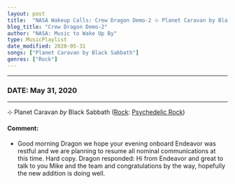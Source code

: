 ```yaml
---
layout: post
title:  "NASA Wakeup Calls: Crew Dragon Demo-2 ⊹ Planet Caravan by Black Sabbath ✵ May 31, 2020"
blog_title: "Crew Dragon Demo-2"
author: "NASA: Music to Wake Up By"
type: MusicPlaylist
date_modified: 2020-05-31
songs: ["Planet Caravan by Black Sabbath"]
genres: ["Rock"]
---
```


----
### DATE: May 31, 2020
----
⊹ Planet Caravan *by* Black Sabbath ([Rock](https://www.discogs.com/genre/Rock): [Psychedelic Rock](https://www.discogs.com/style/Psychedelic%20Rock)) <a target="blank_" href="https://www.discogs.com/Black-Sabbath-Planet-Caravan-Solitude/release/1311219">
    <i class="fas fa-compact-disc"
       title="Discogs entry for this song"
       alt="Discogs entry for this song"
       style="font-size: 1.1em;"></i></a>
    

#### Comment:
* Good morning Dragon we hope your evening onboard Endeavor was restful and we are planning to resume all nominal communications at this time. Hard copy. Dragon responded: Hi from Endeavor and great to talk to you Mike and the team and congratulations by the way, hopefully the new addition is doing well.



<br/>
<center>
	<a target="_blank"
	   href="https://twitter.com/intent/tweet?hashtags=Space,NASA,Playlist,NASAWakeupCalls,SpaceProgram&text=🚀 {{ page.author}}, '{{ page.songs.first }}' {{ page.title }}, {{ page.date | date: '%B %d, %Y' }}, {{ site.url }}{{ page.url }}&via=nasawakeupcalls"><i class="fab fa-twitter" title="Tweet this page" alt="Tweet this page" style="font-size: 1.3em;"></i></a>
	&nbsp; 	<i class="fas fa-user-astronaut" style="font-size: 1.5em;"></i> &nbsp;
    <a id="custom_amazon_link"
       type="amzn" search="#"
       category="popular music">
    <i class="fab fa-amazon" style="font-size: 1.3em;"></i></a>
</center>

<!-- Randomly resolve an individual entry from a song array -->
<script src="/assets/javascript/seedrandom.min.js"></script>
<script>
  var wake_me_up = ["Planet Caravan by Black Sabbath"];
  var prng = new Math.seedrandom();
  function randomSong() {
    song = wake_me_up[Math.floor(Math.random() * wake_me_up.length)];
    var amazon_link = document.getElementById("custom_amazon_link");
    amazon_link.setAttribute("search", song);
  }
  window.onload = randomSong();
</script>

